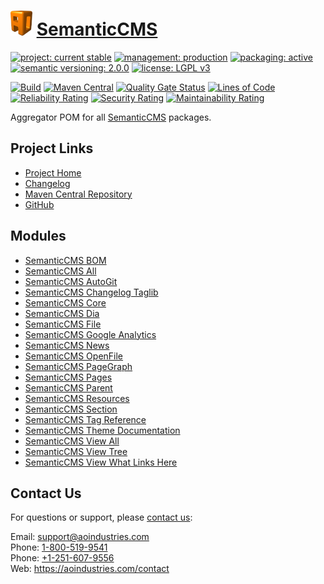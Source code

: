 # [<img src="ao-logo.png" alt="AO Logo" width="35" height="40">](https://github.com/ao-apps) [SemanticCMS](https://github.com/ao-apps/semanticcms)

[![project: current stable](https://semanticcms.com/ao-badges/project-current-stable.svg)](https://aoindustries.com/life-cycle#project-current-stable)
[![management: production](https://semanticcms.com/ao-badges/management-production.svg)](https://aoindustries.com/life-cycle#management-production)
[![packaging: active](https://semanticcms.com/ao-badges/packaging-active.svg)](https://aoindustries.com/life-cycle#packaging-active)  
[![semantic versioning: 2.0.0](https://semanticcms.com/ao-badges/semver-2.0.0.svg)](http://semver.org/spec/v2.0.0.html)
[![license: LGPL v3](https://semanticcms.com/ao-badges/license-lgpl-3.0.svg)](https://www.gnu.org/licenses/lgpl-3.0)

[![Build](https://github.com/ao-apps/semanticcms/workflows/Build/badge.svg?branch=master)](https://github.com/ao-apps/semanticcms/actions?query=workflow%3ABuild)
[![Maven Central](https://maven-badges.herokuapp.com/maven-central/com.semanticcms/semanticcms/badge.svg)](https://maven-badges.herokuapp.com/maven-central/com.semanticcms/semanticcms)
[![Quality Gate Status](https://sonarcloud.io/api/project_badges/measure?branch=master&project=com.semanticcms%3Asemanticcms&metric=alert_status)](https://sonarcloud.io/dashboard?branch=master&id=com.semanticcms%3Asemanticcms)
[![Lines of Code](https://sonarcloud.io/api/project_badges/measure?branch=master&project=com.semanticcms%3Asemanticcms&metric=ncloc)](https://sonarcloud.io/component_measures?branch=master&id=com.semanticcms%3Asemanticcms&metric=ncloc)  
[![Reliability Rating](https://sonarcloud.io/api/project_badges/measure?branch=master&project=com.semanticcms%3Asemanticcms&metric=reliability_rating)](https://sonarcloud.io/component_measures?branch=master&id=com.semanticcms%3Asemanticcms&metric=Reliability)
[![Security Rating](https://sonarcloud.io/api/project_badges/measure?branch=master&project=com.semanticcms%3Asemanticcms&metric=security_rating)](https://sonarcloud.io/component_measures?branch=master&id=com.semanticcms%3Asemanticcms&metric=Security)
[![Maintainability Rating](https://sonarcloud.io/api/project_badges/measure?branch=master&project=com.semanticcms%3Asemanticcms&metric=sqale_rating)](https://sonarcloud.io/component_measures?branch=master&id=com.semanticcms%3Asemanticcms&metric=Maintainability)

Aggregator POM for all [SemanticCMS](https://github.com/ao-apps/semanticcms) packages.

## Project Links
* [Project Home](https://semanticcms.com/)
* [Changelog](https://semanticcms.com/changelog)
* [Maven Central Repository](https://search.maven.org/artifact/com.semanticcms/semanticcms)
* [GitHub](https://github.com/ao-apps/semanticcms)

## Modules
* [SemanticCMS BOM](https://github.com/ao-apps/semanticcms-bom)
* [SemanticCMS All](https://github.com/ao-apps/semanticcms-all)
* [SemanticCMS AutoGit](https://github.com/ao-apps/semanticcms-autogit)
* [SemanticCMS Changelog Taglib](https://github.com/ao-apps/semanticcms-changelog-taglib)
* [SemanticCMS Core](https://github.com/ao-apps/semanticcms-core)
* [SemanticCMS Dia](https://github.com/ao-apps/semanticcms-dia)
* [SemanticCMS File](https://github.com/ao-apps/semanticcms-file)
* [SemanticCMS Google Analytics](https://github.com/ao-apps/semanticcms-google-analytics)
* [SemanticCMS News](https://github.com/ao-apps/semanticcms-news)
* [SemanticCMS OpenFile](https://github.com/ao-apps/semanticcms-openfile)
* [SemanticCMS PageGraph](https://github.com/ao-apps/semanticcms-pagegraph)
* [SemanticCMS Pages](https://github.com/ao-apps/semanticcms-pages)
* [SemanticCMS Parent](https://github.com/ao-apps/semanticcms-parent)
* [SemanticCMS Resources](https://github.com/ao-apps/semanticcms-resources)
* [SemanticCMS Section](https://github.com/ao-apps/semanticcms-section)
* [SemanticCMS Tag Reference](https://github.com/ao-apps/semanticcms-tag-reference)
* [SemanticCMS Theme Documentation](https://github.com/ao-apps/semanticcms-theme-documentation)
* [SemanticCMS View All](https://github.com/ao-apps/semanticcms-view-all)
* [SemanticCMS View Tree](https://github.com/ao-apps/semanticcms-view-tree)
* [SemanticCMS View What Links Here](https://github.com/ao-apps/semanticcms-view-what-links-here)

## Contact Us
For questions or support, please [contact us](https://aoindustries.com/contact):

Email: [support@aoindustries.com](mailto:support@aoindustries.com)  
Phone: [1-800-519-9541](tel:1-800-519-9541)  
Phone: [+1-251-607-9556](tel:+1-251-607-9556)  
Web: https://aoindustries.com/contact
